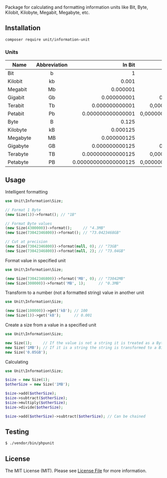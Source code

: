Package for calculating and formatting information units like Bit, Byte, Kilobit, Kilobyte, Megabit, Megabyte, etc.

## Installation

```
composer require unit/information-unit
```

### Units
| Name     | Abbreviation | In Bit               | In Byte           |
| -------- |:------------:| --------------------:| -----------------:|
| Bit      | b            | 1                    | 8                 |
| Kilobit  | kb           | 0.001                | 0,008             |
| Megabit  | Mb           | 0.000001             | 0,000008          |
| Gigabit  | Gb           | 0.000000001          | 0,000000008       |
| Terabit  | Tb           | 0.000000000001       | 0,000000000008    |
| Petabit  | Pb           | 0.000000000000001    | 0,000000000000008 |
| Byte     | B            | 0.125                | 1                 |
| Kilobyte | kB           | 0.000125             | 0,001             |
| Megabyte | MB           | 0.000000125          | 0,000001          |
| Gigabyte | GB           | 0.000000000125       | 0,000000001       |
| Terabyte | TB           | 0.000000000000125    | 0,000000000001    |
| Petabyte | PB           | 0.000000000000000125 | 0,000000000000001 |

## Usage
Intelligent formatting
```php
use Unit\Information\Size;

// Format 1 Byte
(new Size(1))->format(); // "1B"

// Format Byte values
(new Size(4300000))->format();     // "4.3MB"
(new Size(73042346800))->format(); // "73.0423468GB"

// Cut at precision
(new Size(73042346800))->format(null, 0); // "73GB"
(new Size(73042346800))->format(null, 2); // "73.04GB"
```

Format value in specified unit
```php
use Unit\Information\Size;

(new Size(73042346800))->format('MB', 0); // "73042MB"
(new Size(300000))->format('MB', 1);      // "0.3MB"
```

Transform to a number (not a formatted string) value in another unit
```php
use Unit\Information\Size;

(new Size(100000))->get('kB'); // 100
(new Size(1))->get('kB');      // 0.001
```

Create a size from a value in a specified unit
```php
use Unit\Information\Size;

new Size(1);     // If the value is not a string it is treated as a Byte value which is transformed to a Bit value internally
new Size('1MB'); // If it is a string the string is transformed to a Bit value intelligently
new Size('0.05GB');
```

Calculating
```php
use Unit\Information\Size;

$size = new Size(1);
$otherSize = new Size('1MB');

$size->add($otherSize);
$size->subtract($otherSize);
$size->multiply($otherSize);
$size->divide($otherSize);

$size->add($otherSize)->subtract($otherSize); // Can be chained
```

## Testing

``` bash
$ ./vendor/bin/phpunit
```

## License

The MIT License (MIT). Please see [License File](https://github.com/unit/information-unit/blob/master/LICENSE) for more information.
